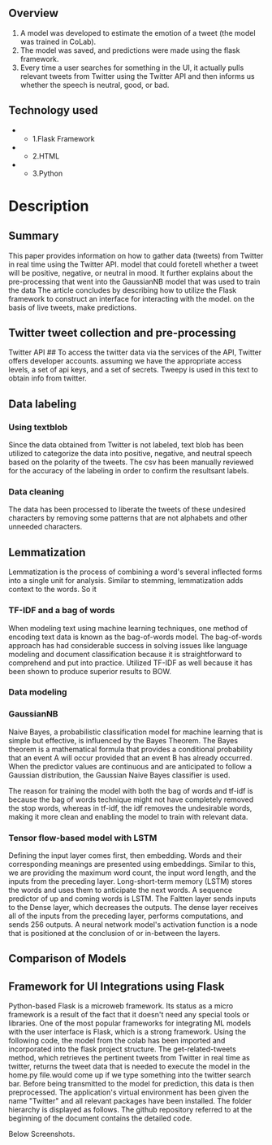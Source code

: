 
## Overview
1. A model was developed to estimate the emotion of a tweet (the model was trained in CoLab).
2. The model was saved, and predictions were made using the flask framework.
3. Every time a user searches for something in the UI, it actually pulls relevant tweets from Twitter using the Twitter API and then informs us whether the speech is neutral, good, or bad.


## Technology used
- - 1.Flask Framework
- - 2.HTML 
- - 3.Python

# Description

## Summary
This paper provides information on how to gather data (tweets) from Twitter in real time using the Twitter API.
model that could foretell whether a tweet will be positive, negative, or neutral in mood. It further explains
about the pre-processing that went into the GaussianNB model that was used to train the data
The article concludes by describing how to utilize the Flask framework to construct an interface for interacting with the model.
on the basis of live tweets, make predictions.
## Twitter tweet collection and pre-processing
Twitter API ##
To access the twitter data via the services of the API, Twitter offers developer accounts.
assuming we have the appropriate access levels, a set of api keys, and a set of secrets. Tweepy is used in this text to obtain
info from twitter.


## Data labeling 
### Using textblob

Since the data obtained from Twitter is not labeled, text blob has been utilized to categorize the data into positive, negative, and neutral speech based on the polarity of the tweets. The csv has been manually reviewed for the accuracy of the labeling in order to confirm the resultsant labels.
### Data cleaning
The data has been processed to liberate the tweets of these undesired characters by removing some patterns that are not alphabets and other unneeded characters.


## Lemmatization 
Lemmatization is the process of combining a word's several inflected forms into a single unit for analysis. Similar to stemming, lemmatization adds context to the words. So it




### TF-IDF and a bag of words
When modeling text using machine learning techniques, one method of encoding text data is known as the bag-of-words model.
The bag-of-words approach has had considerable success in solving issues like language modeling and document classification because it is straightforward to comprehend and put into practice. Utilized TF-IDF as well because it has been shown to produce superior results to BOW.



### Data modeling 
### GaussianNB
Naive Bayes, a probabilistic classification model for machine learning that is simple but effective, is influenced by the Bayes Theorem. The Bayes theorem is a mathematical formula that provides a conditional probability that an event A will occur provided that an event B has already occurred. When the predictor values are continuous and are anticipated to follow a Gaussian distribution, the Gaussian Naive Bayes classifier is used.

The reason for training the model with both the bag of words and tf-idf is because the bag of words technique might not have completely removed the stop words, whereas in tf-idf, the idf removes the undesirable words, making it more clean and enabling the model to train with relevant data.

### Tensor flow-based model with LSTM

Defining the input layer comes first, then embedding. Words and their corresponding meanings are presented using embeddings. Similar to this, we are providing the maximum word count, the input word length, and the inputs from the preceding layer. Long-short-term memory (LSTM) stores the words and uses them to anticipate the next words. A sequence predictor of up and coming words is LSTM.
The Faltten layer sends inputs to the Dense layer, which decreases the outputs. The dense layer receives all of the inputs from the preceding layer, performs computations, and sends 256 outputs. A neural network model's activation function is a node that is positioned at the conclusion of or in-between the layers.



## Comparison of Models 
## Framework for UI Integrations using Flask

Python-based Flask is a microweb framework. Its status as a micro framework is a result of the fact that it doesn't need any special tools or libraries. One of the most popular frameworks for integrating ML models with the user interface is Flask, which is a strong framework.
Using the following code, the model from the colab has been imported and incorporated into the flask project structure. The get-related-tweets method, which retrieves the pertinent tweets from Twitter in real time as twitter, returns the tweet data that is needed to execute the model in the home.py file.would come up if we type something into the twitter search bar. Before being transmitted to the model for prediction, this data is then preprocessed.
The application's virtual environment has been given the name "Twitter" and all relevant packages have been installed. The folder hierarchy is displayed as follows. The github repository referred to at the beginning of the document contains the detailed code.

Below Screenshots.
